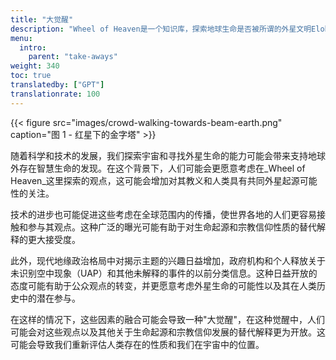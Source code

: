 ```yaml
---
title: "大觉醒"
description: "Wheel of Heaven是一个知识库，探索地球生命是否被所谓的外星文明Elohim有意识地设计的工作假设。"
menu:
  intro:
    parent: "take-aways"
weight: 340
toc: true
translatedby: ["GPT"]
translationrate: 100
---
```


{{< figure src="images/crowd-walking-towards-beam-earth.png" caption="图 1 - 红星下的金字塔" >}}

随着科学和技术的发展，我们探索宇宙和寻找外星生命的能力可能会带来支持地球外存在智慧生命的发现。在这个背景下，人们可能会更愿意考虑在_Wheel of Heaven_这里探索的观点，这可能会增加对其教义和人类具有共同外星起源可能性的关注。

技术的进步也可能促进这些考虑在全球范围内的传播，使世界各地的人们更容易接触和参与其观点。这种广泛的曝光可能有助于对生命起源和宗教信仰性质的替代解释的更大接受度。

此外，现代地缘政治格局中对揭示主题的兴趣日益增加，政府机构和个人释放关于未识别空中现象（UAP）和其他未解释的事件的以前分类信息。这种日益开放的态度可能有助于公众观点的转变，并更愿意考虑外星生命的可能性以及其在人类历史中的潜在参与。

在这样的情况下，这些因素的融合可能会导致一种"大觉醒"，在这种觉醒中，人们可能会对这些观点以及其他关于生命起源和宗教信仰发展的替代解释更为开放。这可能会导致我们重新评估人类存在的性质和我们在宇宙中的位置。
